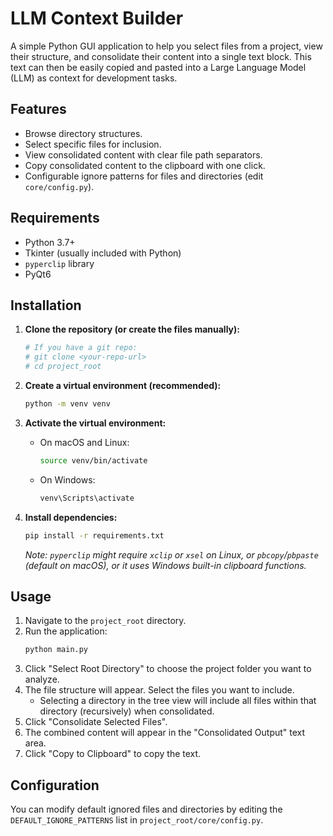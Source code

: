 # LLM Context Builder

A simple Python GUI application to help you select files from a project, view their structure, and consolidate their content into a single text block. This text can then be easily copied and pasted into a Large Language Model (LLM) as context for development tasks.

## Features

*   Browse directory structures.
*   Select specific files for inclusion.
*   View consolidated content with clear file path separators.
*   Copy consolidated content to the clipboard with one click.
*   Configurable ignore patterns for files and directories (edit `core/config.py`).

## Requirements

*   Python 3.7+
*   Tkinter (usually included with Python)
*   `pyperclip` library
*   PyQt6

## Installation

1.  **Clone the repository (or create the files manually):**
    ```bash
    # If you have a git repo:
    # git clone <your-repo-url>
    # cd project_root
    ```

2.  **Create a virtual environment (recommended):**
    ```bash
    python -m venv venv
    ```

3.  **Activate the virtual environment:**
    *   On macOS and Linux:
        ```bash
        source venv/bin/activate
        ```
    *   On Windows:
        ```bash
        venv\Scripts\activate
        ```

4.  **Install dependencies:**
    ```bash
    pip install -r requirements.txt
    ```
    *Note: `pyperclip` might require `xclip` or `xsel` on Linux, or `pbcopy`/`pbpaste` (default on macOS), or it uses Windows built-in clipboard functions.*

## Usage

1.  Navigate to the `project_root` directory.
2.  Run the application:
    ```bash
    python main.py
    ```
3.  Click "Select Root Directory" to choose the project folder you want to analyze.
4.  The file structure will appear. Select the files you want to include.
    *   Selecting a directory in the tree view will include all files within that directory (recursively) when consolidated.
5.  Click "Consolidate Selected Files".
6.  The combined content will appear in the "Consolidated Output" text area.
7.  Click "Copy to Clipboard" to copy the text.

## Configuration

You can modify default ignored files and directories by editing the `DEFAULT_IGNORE_PATTERNS` list in `project_root/core/config.py`.
